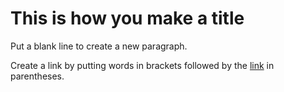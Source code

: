 # This is how you make a title

Put a blank line to create a new paragraph.

Create a link by putting words in brackets followed by the [link](www.google.com) in parentheses.
